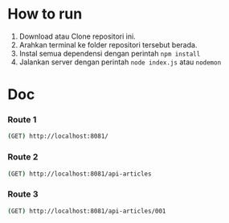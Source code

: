 # How to run

 1. Download atau Clone repositori ini.
 2. Arahkan terminal ke folder repositori tersebut berada.
 3. Instal semua dependensi dengan perintah `npm install`
 4. Jalankan server dengan perintah `node index.js` atau `nodemon`

# Doc

### Route 1

```sh
(GET) http://localhost:8081/
```

### Route 2

```sh
(GET) http://localhost:8081/api-articles
```

### Route 3

```sh
(GET) http://localhost:8081/api-articles/001
```